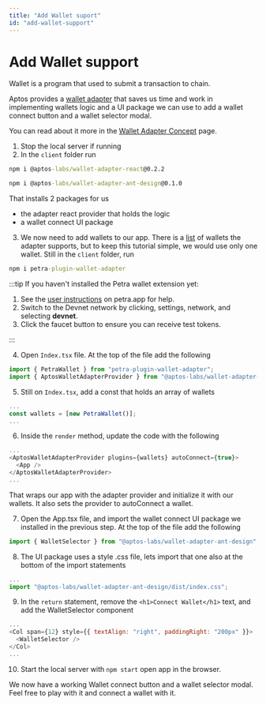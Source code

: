 ```yaml
---
title: "Add Wallet suport"
id: "add-wallet-support"
---
```


# Add Wallet support

Wallet is a program that used to submit a transaction to chain.

Aptos provides a [wallet adapter](https://github.com/aptos-labs/aptos-wallet-adapter) that saves us time and work in implementing wallets logic and a UI package we can use to add a wallet connect button and a wallet selector modal.

You can read about it more in the [Wallet Adapter Concept](../../concepts/wallet-adapter-concept) page.

1. Stop the local server if running
2. In the `client` folder run

```cmd
npm i @aptos-labs/wallet-adapter-react@0.2.2
```

```cmd
npm i @aptos-labs/wallet-adapter-ant-design@0.1.0
```

That installs 2 packages for us

- the adapter react provider that holds the logic
- a wallet connect UI package

3. We now need to add wallets to our app. There is a [list](https://github.com/aptos-labs/aptos-wallet-adapter#supported-wallet-packages) of wallets the adapter supports, but to keep this tutorial simple, we would use only one wallet.
   Still in the `client` folder, run

```cmd
npm i petra-plugin-wallet-adapter
```

:::tip
If you haven't installed the Petra wallet extension yet:

1. See the [user instructions](https://petra.app/docs/use) on petra.app for help.
2. Switch to the Devnet network by clicking, settings, network, and selecting **devnet**.
3. Click the faucet button to ensure you can receive test tokens.

:::

4. Open `Index.tsx` file. At the top of the file add the following

```js
import { PetraWallet } from "petra-plugin-wallet-adapter";
import { AptosWalletAdapterProvider } from "@aptos-labs/wallet-adapter-react";
```

5. Still on `Index.tsx`, add a const that holds an array of wallets

```js
...
const wallets = [new PetraWallet()];
...
```

6. Inside the `render` method, update the code with the following

```js
...
<AptosWalletAdapterProvider plugins={wallets} autoConnect={true}>
  <App />
</AptosWalletAdapterProvider>
...
```

That wraps our app with the adapter provider and initialize it with our wallets. It also sets the provider to autoConnect a wallet.

7. Open the App.tsx file, and import the wallet connect UI package we installed in the previous step. At the top of the file add the following

```js
import { WalletSelector } from "@aptos-labs/wallet-adapter-ant-design";
```

8. The UI package uses a style .css file, lets import that one also at the bottom of the import statements

```js
...
import "@aptos-labs/wallet-adapter-ant-design/dist/index.css";
```

9. In the `return` statement, remove the `<h1>Connect Wallet</h1>` text, and add the WalletSelector component

```js
...
<Col span={12} style={{ textAlign: "right", paddingRight: "200px" }}>
  <WalletSelector />
</Col>
...
```

10. Start the local server with `npm start` open app in the browser.

We now have a working Wallet connect button and a wallet selector modal. Feel free to play with it and connect a wallet with it.
